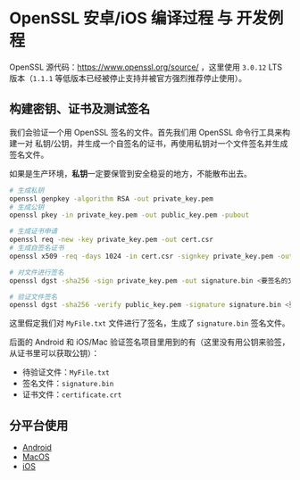 # OpenSSL 安卓/iOS 编译过程 与 开发例程

OpenSSL 源代码：https://www.openssl.org/source/ ，这里使用 `3.0.12` LTS 版本（`1.1.1` 等低版本已经被停止支持并被官方强烈推荐停止使用）。

## 构建密钥、证书及测试签名

我们会验证一个用 OpenSSL 签名的文件。首先我们用 OpenSSL 命令行工具来构建一对 私钥/公钥，并生成一个自签名的证书，再使用私钥对一个文件签名并生成签名文件。

如果是生产环境，**私钥**一定要保管到安全稳妥的地方，不能散布出去。

```bash
# 生成私钥
openssl genpkey -algorithm RSA -out private_key.pem
# 生成公钥
openssl pkey -in private_key.pem -out public_key.pem -pubout

# 生成证书申请
openssl req -new -key private_key.pem -out cert.csr
# 生成自签名证书
openssl x509 -req -days 1024 -in cert.csr -signkey private_key.pem -out certificate.crt

# 对文件进行签名
openssl dgst -sha256 -sign private_key.pem -out signature.bin <要签名的文件>

# 验证文件签名
openssl dgst -sha256 -verify public_key.pem -signature signature.bin <要验证签名的文件>
```

这里假定我们对 `MyFile.txt` 文件进行了签名，生成了 `signature.bin` 签名文件。

后面的 Android 和 iOS/Mac 验证签名项目里用到的有（这里没有用公钥来验签，从证书里可以获取公钥）：

- 待验证文件：`MyFile.txt` 
- 签名文件：`signature.bin`
- 证书文件：`certificate.crt`



## 分平台使用

- [Android](./Android/README.md)
- [MacOS](./MacOS/README.md)
- [iOS](./iOS/README.md)